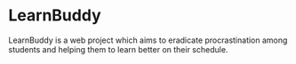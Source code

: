 # LearnBuddy

LearnBuddy is a web project which aims to eradicate procrastination among students and helping them to learn better on their schedule.
